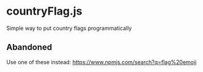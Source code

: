 # countryFlag.js
Simple way to put country flags programmatically 
## Abandoned
Use one of these instead: https://www.npmjs.com/search?q=flag%20emoji
